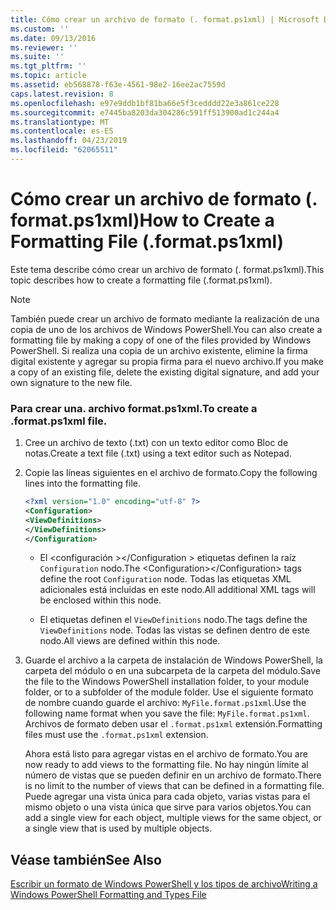 ```yaml
---
title: Cómo crear un archivo de formato (. format.ps1xml) | Microsoft Docs
ms.custom: ''
ms.date: 09/13/2016
ms.reviewer: ''
ms.suite: ''
ms.tgt_pltfrm: ''
ms.topic: article
ms.assetid: eb568878-f63e-4561-98e2-16ee2ac7559d
caps.latest.revision: 8
ms.openlocfilehash: e97e9ddb1bf81ba66e5f3cedddd22e3a861ce228
ms.sourcegitcommit: e7445ba8203da304286c591ff513900ad1c244a4
ms.translationtype: MT
ms.contentlocale: es-ES
ms.lasthandoff: 04/23/2019
ms.locfileid: "62065511"
---
```

# <a name="how-to-create-a-formatting-file-formatps1xml"></a><span data-ttu-id="3d2a7-102">Cómo crear un archivo de formato (. format.ps1xml)</span><span class="sxs-lookup"><span data-stu-id="3d2a7-102">How to Create a Formatting File (.format.ps1xml)</span></span>

<span data-ttu-id="3d2a7-103">Este tema describe cómo crear un archivo de formato (. format.ps1xml).</span><span class="sxs-lookup"><span data-stu-id="3d2a7-103">This topic describes how to create a formatting file (.format.ps1xml).</span></span>

> [!NOTE]
> <span data-ttu-id="3d2a7-104">También puede crear un archivo de formato mediante la realización de una copia de uno de los archivos de Windows PowerShell.</span><span class="sxs-lookup"><span data-stu-id="3d2a7-104">You can also create a formatting file by making a copy of one of the files provided by Windows PowerShell.</span></span> <span data-ttu-id="3d2a7-105">Si realiza una copia de un archivo existente, elimine la firma digital existente y agregar su propia firma para el nuevo archivo.</span><span class="sxs-lookup"><span data-stu-id="3d2a7-105">If you make a copy of an existing file, delete the existing digital signature, and add your own signature to the new file.</span></span>

### <a name="to-create-a-formatps1xml-file"></a><span data-ttu-id="3d2a7-106">Para crear una. archivo format.ps1xml.</span><span class="sxs-lookup"><span data-stu-id="3d2a7-106">To create a .format.ps1xml file.</span></span>

1. <span data-ttu-id="3d2a7-107">Cree un archivo de texto (.txt) con un texto editor como Bloc de notas.</span><span class="sxs-lookup"><span data-stu-id="3d2a7-107">Create a text file (.txt) using a text editor such as Notepad.</span></span>

2. <span data-ttu-id="3d2a7-108">Copie las líneas siguientes en el archivo de formato.</span><span class="sxs-lookup"><span data-stu-id="3d2a7-108">Copy the following lines into the formatting file.</span></span>

   ```xml
   <?xml version="1.0" encoding="utf-8" ?>
   <Configuration>
   <ViewDefinitions>
   </ViewDefinitions>
   </Configuration>
   ```

   - <span data-ttu-id="3d2a7-109">El \<configuración >\</Configuration > etiquetas definen la raíz `Configuration` nodo.</span><span class="sxs-lookup"><span data-stu-id="3d2a7-109">The \<Configuration>\</Configuration> tags define the root `Configuration` node.</span></span> <span data-ttu-id="3d2a7-110">Todas las etiquetas XML adicionales está incluidas en este nodo.</span><span class="sxs-lookup"><span data-stu-id="3d2a7-110">All additional XML tags will be enclosed within this node.</span></span>

   - <span data-ttu-id="3d2a7-111">El <ViewDefinitions> </ViewDefinitions> etiquetas definen el `ViewDefinitions` nodo.</span><span class="sxs-lookup"><span data-stu-id="3d2a7-111">The <ViewDefinitions></ViewDefinitions> tags define the `ViewDefinitions` node.</span></span> <span data-ttu-id="3d2a7-112">Todas las vistas se definen dentro de este nodo.</span><span class="sxs-lookup"><span data-stu-id="3d2a7-112">All views are defined within this node.</span></span>

3. <span data-ttu-id="3d2a7-113">Guarde el archivo a la carpeta de instalación de Windows PowerShell, la carpeta del módulo o en una subcarpeta de la carpeta del módulo.</span><span class="sxs-lookup"><span data-stu-id="3d2a7-113">Save the file to the Windows PowerShell installation folder, to your module folder, or to a subfolder of the module folder.</span></span> <span data-ttu-id="3d2a7-114">Use el siguiente formato de nombre cuando guarde el archivo: `MyFile.format.ps1xml`.</span><span class="sxs-lookup"><span data-stu-id="3d2a7-114">Use the following name format when you save the file:  `MyFile.format.ps1xml`.</span></span> <span data-ttu-id="3d2a7-115">Archivos de formato deben usar el `.format.ps1xml` extensión.</span><span class="sxs-lookup"><span data-stu-id="3d2a7-115">Formatting files must use the `.format.ps1xml` extension.</span></span>

   <span data-ttu-id="3d2a7-116">Ahora está listo para agregar vistas en el archivo de formato.</span><span class="sxs-lookup"><span data-stu-id="3d2a7-116">You are now ready to add views to the formatting file.</span></span> <span data-ttu-id="3d2a7-117">No hay ningún límite al número de vistas que se pueden definir en un archivo de formato.</span><span class="sxs-lookup"><span data-stu-id="3d2a7-117">There is no limit to the number of views that can be defined in a formatting file.</span></span> <span data-ttu-id="3d2a7-118">Puede agregar una vista única para cada objeto, varias vistas para el mismo objeto o una vista única que sirve para varios objetos.</span><span class="sxs-lookup"><span data-stu-id="3d2a7-118">You can add a single view for each object, multiple views for the same object, or a single view that is used by multiple objects.</span></span>

## <a name="see-also"></a><span data-ttu-id="3d2a7-119">Véase también</span><span class="sxs-lookup"><span data-stu-id="3d2a7-119">See Also</span></span>

[<span data-ttu-id="3d2a7-120">Escribir un formato de Windows PowerShell y los tipos de archivo</span><span class="sxs-lookup"><span data-stu-id="3d2a7-120">Writing a Windows PowerShell Formatting and Types File</span></span>](./writing-a-powershell-formatting-file.md)
